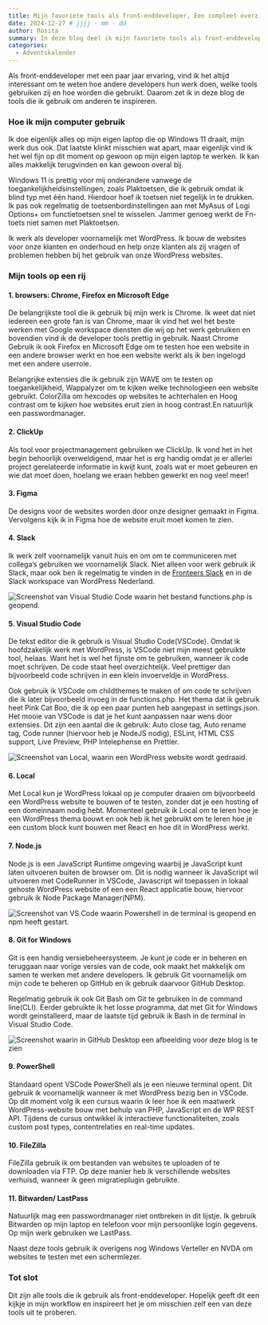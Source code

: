 ```yaml
---
title: Mijn favoriete tools als front-enddeveloper, Een compleet overzicht
date: 2024-12-27 # jjjj - mm - dd
author: Rosita
summary: In deze blog deel ik mijn favoriete tools als front-enddeveloper, waaronder browsers, projectmanagement- en ontwikkelsoftware. Dit zijn de tools die mijn workflow ondersteunen en die ik dagelijks gebruik.
categories:
  - Adventskalender
---
```


Als front-enddeveloper met een paar jaar ervaring, vind ik het altijd interessant om te weten hoe andere developers hun werk doen, welke tools gebruiken zij en hoe worden die gebruikt. Daarom zet ik in deze blog de tools die ik gebruik om anderen te inspireren.

### Hoe ik mijn computer gebruik

Ik doe eigenlijk alles op mijn eigen laptop die op Windows 11 draait, mijn werk dus ook. Dat laatste klinkt misschien wat apart, maar eigenlijk vind ik het wel fijn op dit moment op gewoon op mijn eigen laptop te werken. Ik kan alles makkelijk terugvinden en kan gewoon overal bij.

Windows 11 is prettig voor mij onderandere vanwege de toegankelijkheidsinstellingen, zoals Plaktoetsen, die ik gebruik omdat ik blind typ met één hand. Hierdoor hoef ik toetsen niet tegelijk in te drukken. Ik pas ook regelmatig de toetsenbordinstellingen aan met MyAsus of Logi Options+ om functietoetsen snel te wisselen. Jammer genoeg werkt de Fn-toets niet samen met Plaktoetsen.

Ik werk als developer voornamelijk met WordPress. Ik bouw de websites voor onze klanten en onderhoud en help onze klanten als zij vragen of problemen hebben bij het gebruik van onze WordPress websites.

### Mijn tools op een rij

#### 1. browsers: Chrome, Firefox en Microsoft Edge

De belangrijkste tool die ik gebruik bij mijn werk is Chrome. Ik weet dat niet iedereen een grote fan is van Chrome, maar ik vind het wel het beste werken met Google workspace diensten die wij op het werk gebruiken en bovendien vind ik de developer tools prettig in gebruik. Naast Chrome Gebruik ik ook Firefox en Microsoft Edge om te testen hoe een website in een andere browser werkt en hoe een website werkt als ik ben ingelogd met een andere userrole.

Belangrijke extensies die ik gebruik zijn WAVE om te testen op toegankelijkheid, Wappalyzer om te kijken welke technologieen een website gebruikt. ColorZilla om hexcodes op websites te achterhalen en Hoog contrast om te kijken hoe websites eruit zien in hoog contrast.En natuurlijk een passwordmanager.

#### 2. ClickUp

Als tool voor projectmanagement gebruiken we ClickUp. Ik vond het in het begin behoorlijk overweldigend, maar het is erg handig omdat je er allerlei project gerelateerde informatie in kwijt kunt, zoals wat er moet gebeuren en wie dat moet doen, hoelang we eraan hebben gewerkt en nog veel meer!

#### 3. Figma

De designs voor de websites worden door onze designer gemaakt in Figma. Vervolgens kijk ik in Figma hoe de website eruit moet komen te zien.

#### 4. Slack

Ik werk zelf voornamelijk vanuit huis en om om te communiceren met collega’s gebruiken we voornamelijk Slack. Niet alleen voor werk gebruik ik Slack, maar ook ben ik regelmatig te vinden in de [Fronteers Slack](https://fronteersnl.slack.com/) en in de Slack workspace van WordPress Nederland.

![Screenshot van Visual Studio Code waarin het bestand functions.php is geopend.](/_img/blog/2024/12/mijn-favoriete-tools-als-front-end-developer/screenshot-vs-code.jpg)

#### 5. Visual Studio Code

De tekst editor die ik gebruik is Visual Studio Code(VSCode). Omdat ik hoofdzakelijk werk met WordPress, is VSCode niet mijn meest gebruikte tool, helaas. Want het is wel het fijnste om te gebruiken, wanneer ik code moet schrijven. De code staat heel overzichtelijk. Veel prettiger dan bijvoorbeeld code schrijven in een klein invoerveldje in WordPress.

Ook gebruik ik VSCode om childthemes te maken of om code te schrijven die ik later bijvoorbeeld invoeg in de functions.php.
Het thema dat ik gebruik heet Pink Cat Boo, die ik op een paar punten heb aangepast in settings.json.
Het mooie van VSCode is dat je het kunt aanpassen naar wens door extensies. Dit zijn een aantal die ik gebruik:
Auto close tag, Auto rename tag, Code runner (hiervoor heb je NodeJS nodig), ESLint, HTML CSS support, Live Preview, PHP Intelephense en Prettier.

![Screenshot van Local, waarin een WordPress website wordt gedraaid.](/_img/blog/2024/12/mijn-favoriete-tools-als-front-end-developer/screenshot-local.jpg)

#### 6. Local

Met Local kun je WordPress lokaal op je computer draaien om bijvoorbeeld een WordPress website te bouwen of te testen, zonder dat je een hosting of een domeinnaam nodig hebt.
Momenteel gebruik ik Local om te leren hoe je een WordPress thema bouwt en ook heb ik het gebruikt om te leren hoe je een custom block kunt bouwen met React en hoe dit in WordPress werkt.

#### 7. Node.js

Node.js is een JavaScript Runtime omgeving waarbij je JavaScript kunt laten uitvoeren buiten de browser om. Dit is nodig wanneer ik JavaScript wil uitvoeren met CodeRunner in VSCode, Javascript wil toepassen in lokaal gehoste WordPress website of een een React applicatie bouw, hiervoor gebruik ik Node Package Manager(NPM).

![Screenshot van VS Code waarin Powershell in de terminal is geopend en npm heeft gestart. ](/_img/blog/2024/12/mijn-favoriete-tools-als-front-end-developer/screenshot-npm-js.jpg)

#### 8. Git for Windows

Git is een handig versiebeheersysteem. Je kunt je code er in beheren en teruggaan naar vorige versies van de code, ook maakt het makkelijk om samen te werken met andere developers. Ik gebruik Git voornamelijk om mijn code te beheren op GitHub en ik gebruik daarvoor GitHub Desktop.

Regelmatig gebruik ik ook Git Bash om Git te gebruiken in de command line(CLI). Eerder gebruikte ik het losse programma, dat met Git for Windows wordt geinstalleerd, maar de laatste tijd gebruik ik Bash in de terminal in Visual Studio Code.

![Screenshot waarin in GitHub Desktop een afbeelding voor deze blog is te zien](/_img/blog/2024/12/mijn-favoriete-tools-als-front-end-developer/screenshot-github-desktop.jpg)

#### 9. PowerShell

Standaard opent VSCode PowerShell als je een nieuwe terminal opent. Dit gebruik ik voornamelijk wanneer ik met WordPress bezig ben in VSCode. Op dit moment volg ik een cursus waarin ik leer hoe ik een maatwerk WordPress-website bouw met behulp van PHP, JavaScript en de WP REST API. Tijdens de cursus ontwikkel ik interactieve functionaliteiten, zoals custom post types, contentrelaties en real-time updates.

#### 10. FileZilla

FileZilla gebruik ik om bestanden van websites te uploaden of te downloaden via FTP. Op deze manier heb ik verschillende websites verhuisd, wanneer ik geen migratieplugin gebruikte.

#### 11. Bitwarden/ LastPass

Natuurlijk mag een passwordmanager niet ontbreken in dit lijstje. Ik gebruik Bitwarden op mijn laptop en telefoon voor mijn persoonlijke login gegevens. Op mijn werk gebruiken we LastPass.

Naast deze tools gebruik ik overigens nog Windows Verteller en NVDA om websites te testen met een schermlezer.

### Tot slot

Dit zijn alle tools die ik gebruik als front-enddeveloper. Hopelijk geeft dit een kijkje in mijn workflow en inspireert het je om misschien zelf een van deze tools uit te proberen.
